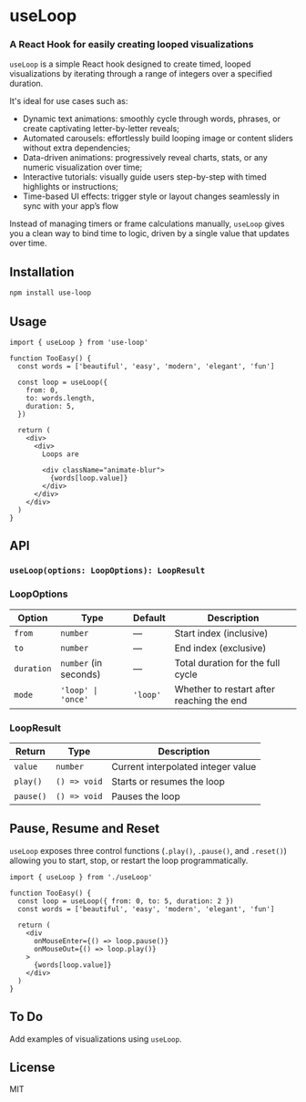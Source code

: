 # useLoop
### A React Hook for easily creating looped visualizations
```useLoop``` is a simple React hook designed to create timed, looped visualizations by iterating through a range of integers over a specified duration.

It's ideal for use cases such as:
- Dynamic text animations: smoothly cycle through words, phrases, or create captivating letter-by-letter reveals;
- Automated carousels: effortlessly build looping image or content sliders without extra dependencies;
- Data-driven animations: progressively reveal charts, stats, or any numeric visualization over time;
- Interactive tutorials: visually guide users step-by-step with timed highlights or instructions;
- Time-based UI effects: trigger style or layout changes seamlessly in sync with your app’s flow

Instead of managing timers or frame calculations manually, ```useLoop``` gives you a clean way to bind time to logic, driven by a single value that updates over time.

## Installation

```bash
npm install use-loop
```

## Usage

```tsx
import { useLoop } from 'use-loop'

function TooEasy() {
  const words = ['beautiful', 'easy', 'modern', 'elegant', 'fun']

  const loop = useLoop({
    from: 0,
    to: words.length,
    duration: 5,
  })

  return (
    <div>
      <div>
        Loops are

        <div className="animate-blur">
          {words[loop.value]}
        </div>
      </div>
    </div>
  )
}
```

## API

### `useLoop(options: LoopOptions): LoopResult`

### LoopOptions

| Option    | Type                     | Default | Description                                   |
|-----------|--------------------------|---------|-----------------------------------------------|
| `from`    | `number`                 | —       | Start index (inclusive)                       |
| `to`      | `number`                 | —       | End index (exclusive)                         |
| `duration`| `number` (in seconds)    | —       | Total duration for the full cycle             |
| `mode`    | `'loop' \| 'once'`       | `'loop'`| Whether to restart after reaching the end     |

### LoopResult

| Return      | Type        | Description                          |
|-------------|-------------|--------------------------------------|
| `value`     | `number`    | Current interpolated integer value   |
| `play()`    | `() => void`| Starts or resumes the loop           |
| `pause()`   | `() => void`| Pauses the loop                      |


## Pause, Resume and Reset
```useLoop``` exposes three control functions (```.play()```, ```.pause()```, and ```.reset()```) allowing you to start, stop, or restart the loop programmatically.

```tsx
import { useLoop } from './useLoop'

function TooEasy() {
  const loop = useLoop({ from: 0, to: 5, duration: 2 })
  const words = ['beautiful', 'easy', 'modern', 'elegant', 'fun']

  return (
    <div
      onMouseEnter={() => loop.pause()}
      onMouseOut={() => loop.play()}
    >
      {words[loop.value]}
    </div>
  )
}
```

## To Do
Add examples of visualizations using ```useLoop```.

## License
MIT